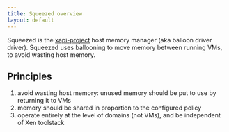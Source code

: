```yaml
---
title: Squeezed overview
layout: default
---
```


Squeezed is the [xapi-project](http://github.com/xapi-project) host
memory manager (aka balloon driver driver). Squeezed uses ballooning
to move memory between running VMs, to avoid wasting host memory.

Principles
----------

1. avoid wasting host memory: unused memory should be put to use by returning
   it to VMs
2. memory should be shared in proportion to the configured policy
3. operate entirely at the level of domains (not VMs), and be independent of
   Xen toolstack
